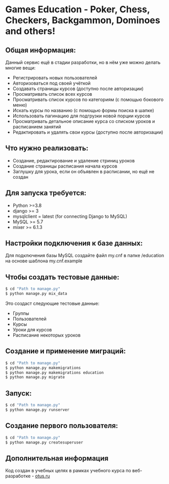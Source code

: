 #  Games Education - Poker, Chess, Checkers, Backgammon, Dominoes and others!

## Общая информация:
Данный сервис ещё в стадии разработки, но в нём уже можно делать многие вещи:
* Регистрировать новых пользователей  
* Авторизоваться под своей учёткой  
* Создавать страницы курсов (доступно после авторизации)  
* Просматривать список всех курсов  
* Просматривать список курсов по категориям (с помощью бокового меню)  
* Искать курсы по названию (с помощью формы поиска в шапке)  
* Использовать пагинацию для подгрузки новой порции курсов
* Просматривать детальное описание курса со списком уроков и расписанием занятий  
* Редактировать и удалять свои курсы (доступно после авторизации)  

## Что нужно реализовать:
* Создание, редактирование и удаление стриниц уроков
* Создание страницы расписания начала курсов
* Заглушку для урока, если он объявлен в расписании, но ещё не создан

## Для запуска требуется:
* Python >=3.8
* django >= 3
* mysqlclient = latest (for connecting Django to MySQL)
* MySQL >= 5.7
* mixer >= 6.1.3

## Настройки подключения к базе данных:
Для подключения базы MySQL создайте файл my.cnf в папке /education на основе шаблона my.cnf.example

## Чтобы создать тестовые данные:
```bash
$ cd "Path to manage.py"
$ python manage.py mix_data
```

Это создаст следующие тестовые данные:
* Группы
* Пользователей
* Курсы
* Уроки для курсов
* Расписание некоторых уроков
 
## Создание и применение миграций:
```bash
$ cd "Path to manage.py"
$ python manage.py makemigrations
$ python manage.py makemigrations education
$ python manage.py migrate
```

## Запуск:
```bash
$ cd "Path to manage.py"
$ python manage.py runserver
```

## Создание первого пользователя:
```bash
$ cd "Path to manage.py"
$ python manage.py createsuperuser
``` 

## Дополнительная информация
Код создан в учебных целях в рамках учебного курса по веб-разработке - [otus.ru](https://otus.ru)
